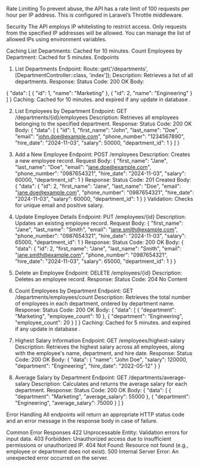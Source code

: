 Rate Limiting
To prevent abuse, the API has a rate limit of 100 requests per hour per IP address. This is configured in Laravel’s Throttle middleware.

Security
The API employs IP whitelisting to restrict access. Only requests from the specified IP addresses will be allowed. You can manage the list of allowed IPs using environment variables.

Caching
List Departments: Cached for 10 minutes.
Count Employees by Department: Cached for 5 minutes.
Endpoints
1. List Departments
Endpoint: Route::get('/departments', [DepartmentController::class, 'index']);
Description: Retrieves a list of all departments.
Response:
Status Code: 200 OK
Body:

{
    "data": [
        {
            "id": 1,
            "name": "Marketing"
        },
        {
            "id": 2,
            "name": "Engineering"
        }
    ]
}
Caching: Cached for 10 minutes. and expired if any update in database .


2. List Employees by Department
Endpoint: GET /departments/{id}/employees
Description: Retrieves all employees belonging to the specified department.
Response:
Status Code: 200 OK
Body:
{
    "data": [
        {
            "id": 1,
            "first_name": "John",
            "last_name": "Doe",
            "email": "john.doe@example.com",
            "phone_number": "1234567890",
            "hire_date": "2024-11-03",
            "salary": 50000,
            "department_id": 1
        }
    ]
}


3. Add a New Employee
Endpoint: POST /employees
Description: Creates a new employee record.
Request Body:
{
    "first_name": "Jane",
    "last_name": "Doe",
    "email": "jane.doe@example.com",
    "phone_number": "0987654321",
    "hire_date": "2024-11-03",
    "salary": 60000,
    "department_id": 1
}
Response:
Status Code: 201 Created
Body:
{
    "data": {
        "id": 2,
        "first_name": "Jane",
        "last_name": "Doe",
        "email": "jane.doe@example.com",
        "phone_number": "0987654321",
        "hire_date": "2024-11-03",
        "salary": 60000,
        "department_id": 1
    }
}
Validation: Checks for unique email and positive salary.


4. Update Employee Details
Endpoint: PUT /employees/{id}
Description: Updates an existing employee record.
Request Body:
{
    "first_name": "Jane",
    "last_name": "Smith",
    "email": "jane.smith@example.com",
    "phone_number": "0987654321",
    "hire_date": "2024-11-03",
    "salary": 65000,
    "department_id": 1
}
Response:
Status Code: 200 OK
Body:
{
    "data": {
        "id": 2,
        "first_name": "Jane",
        "last_name": "Smith",
        "email": "jane.smith@example.com",
        "phone_number": "0987654321",
        "hire_date": "2024-11-03",
        "salary": 65000,
        "department_id": 1
    }
}


5. Delete an Employee
Endpoint: DELETE /employees/{id}
Description: Deletes an employee record.
Response:
Status Code: 204 No Content


6. Count Employees by Department
Endpoint: GET /departments/employees/count
Description: Retrieves the total number of employees in each department, ordered by department name.
Response:
Status Code: 200 OK
Body:
{
    "data": [
        {
            "department": "Marketing",
            "employee_count": 10
        },
        {
            "department": "Engineering",
            "employee_count": 20
        }
    ]
}
Caching: Cached for 5 minutes. and expired if any update in database .



7. Highest Salary Information
Endpoint: GET /employees/highest-salary
Description: Retrieves the highest salary across all employees, along with the employee's name, department, and hire date.
Response:
Status Code: 200 OK
Body:
{
    "data": {
        "name": "John Doe",
        "salary": 120000,
        "department": "Engineering",
        "hire_date": "2022-05-12"
    }
}


8. Average Salary by Department
Endpoint: GET /departments/average-salary
Description: Calculates and returns the average salary for each department.
Response:
Status Code: 200 OK
Body:
{
    "data": [
        {
            "department": "Marketing",
            "average_salary": 55000
        },
        {
            "department": "Engineering",
            "average_salary": 75000
        }
    ]
}


Error Handling
All endpoints will return an appropriate HTTP status code and an error message in the response body in case of failure.

Common Error Responses
422 Unprocessable Entity: Validation errors for input data.
403 Forbidden: Unauthorized access due to insufficient permissions or unauthorized IP.
404 Not Found: Resource not found (e.g., employee or department does not exist).
500 Internal Server Error: An unexpected error occurred on the server.
